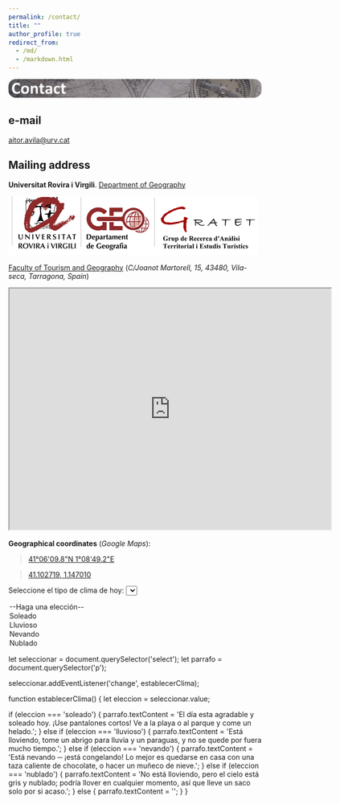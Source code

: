 ```yaml
---
permalink: /contact/
title: ""
author_profile: true
redirect_from: 
  - /md/
  - /markdown.html
---
```


![header](/images/contact_defi.png)

## e-mail 
<a href="mailto:aitor.avila@urv.cat">aitor.avila@urv.cat</a>

## Mailing address
__Universitat Rovira i Virgili__. [Department of Geography](https://www.geografia.urv.cat/ca/)

![logo](/images/URV-Logo6.png)

[Faculty of Tourism and Geography](https://www.ftg.urv.cat/en/)
(_C/Joanot Martorell, 15,
43480, Vila-seca,
Tarragona, Spain_)

<iframe src="https://www.google.com/maps/d/embed?mid=1hJNrhdswmzMeeTN1WHKhwPuA3hnhxFY&ehbc=2E312F" width="640" height="480"></iframe>

__Geographical coordinates__ (_Google Maps_):

> [41°06'09.8"N 1°08'49.2"E](https://www.google.com/maps/place/Facultat+de+Turisme+i+Geografia+-+URV/@41.103352,1.1452928,16.48z/data=!4m5!3m4!1s0x12a159efa0f3c693:0x3ba9bb7077c5ad3!8m2!3d41.1029376!4d1.14701)

> [41.102719, 1.147010](https://www.google.com/maps/place/Facultat+de+Turisme+i+Geografia+-+URV/@41.103352,1.1452928,16.48z/data=!4m5!3m4!1s0x12a159efa0f3c693:0x3ba9bb7077c5ad3!8m2!3d41.1029376!4d1.14701)




<label for="clima">Seleccione el tipo de clima de hoy: </label>
<select id="clima">
  <option value="">--Haga una elección--</option>
  <option value="soleado">Soleado</option>
  <option value="lluvioso">Lluvioso</option>
  <option value="nevando">Nevando</option>
  <option value="nublado">Nublado</option>
</select>

<p>
</p>
let seleccionar = document.querySelector('select');
let parrafo = document.querySelector('p');

seleccionar.addEventListener('change', establecerClima);

function establecerClima() {
  let eleccion = seleccionar.value;

  if (eleccion === 'soleado') {
    parrafo.textContent = 'El día esta agradable y soleado hoy. ¡Use pantalones cortos! Ve a la playa o al parque y come un helado.';
  } else if (eleccion === 'lluvioso') {
    parrafo.textContent = 'Está lloviendo, tome un abrigo para lluvia y un paraguas, y no se quede por fuera mucho tiempo.';
  } else if (eleccion === 'nevando') {
    parrafo.textContent = 'Está nevando ─ ¡está congelando! Lo mejor es quedarse en casa con una taza caliente de chocolate, o hacer un muñeco de nieve.';
  } else if (eleccion === 'nublado') {
    parrafo.textContent = 'No está lloviendo, pero el cielo está gris y nublado; podría llover en cualquier momento, así que lleve un saco solo por si acaso.';
  } else {
    parrafo.textContent = '';
  }
}
